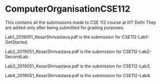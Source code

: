 # ComputerOrganisationCSE112
This contains all the submissions made to CSE 112 course at IIIT Delhi
They are added only after being submitted for grading purposes.

Lab1_2019051_KesarShrivastava.pdf is the submission for CSE112-Lab1-GetStarted.

Lab2_2019051_KesarShrivastava.pdf is the submission for CSE112-Lab2-SecondLab.

Lab3_2019051_KesarShrivastava.pdf is the submission for CSE112-Lab3.

Lab4_2019051_KesarShrivastava.pdf is the submission for CSE112-Lab4.
